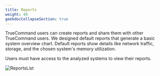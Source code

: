 ```yaml
---
title: Reports
weight: 40
geekdocCollapseSection: true
---
```


TrueCommand users can create reports and share them with other TrueCommand users.
We designed default reports that generate a basic system overview chart.
Default reports show details like network traffic, storage, and the chosen system's memory utilization.

Users must have access to the analyzed systems to view their reports.

![ReportsList](/images/TrueCommand/2.0/ReportsList.png "Reports List")

